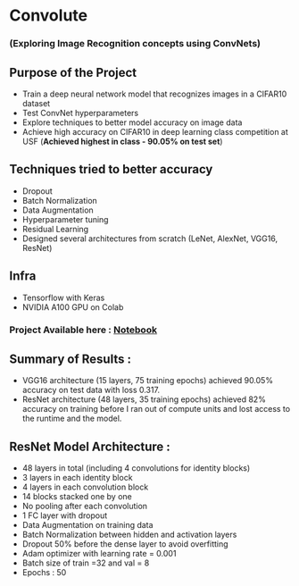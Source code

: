 # Convolute 
### (Exploring Image Recognition concepts using ConvNets)

## Purpose of the Project
- Train a deep neural network model that recognizes images in a CIFAR10 dataset
- Test ConvNet hyperparameters 
- Explore techniques to better model accuracy on image data
- Achieve high accuracy on CIFAR10 in deep learning class competition at USF (**Achieved highest in class - 90.05% on test set**)

## Techniques tried to better accuracy
- Dropout
- Batch Normalization
- Data Augmentation
- Hyperparameter tuning
- Residual Learning
- Designed several architectures from scratch (LeNet, AlexNet, VGG16, ResNet)

## Infra
- Tensorflow with Keras
- NVIDIA A100 GPU on Colab

### **Project Available here :  [Notebook](notebooks/convolute.ipynb>)**

## Summary of Results :
- VGG16 architecture (15 layers, 75 training epochs) achieved 90.05% accuracy on test data with loss 0.317.
- ResNet architecture (48 layers, 35 training epochs) achieved 82% accuracy on training before I ran out of compute units and lost access to the runtime and the model.

## ResNet Model Architecture :

- 48 layers in total (including 4 convolutions for identity blocks)
- 3 layers in each identity block
- 4 layers in each convolution block
- 14 blocks stacked one by one
- No pooling after each convolution
- 1 FC layer with dropout
- Data Augmentation on training data
- Batch Normalization between hidden and activation layers
- Dropout 50% before the dense layer to avoid overfitting
- Adam optimizer with learning rate = 0.001
- Batch size of train =32 and val = 8 
- Epochs : 50
